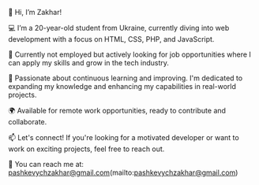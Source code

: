 👋 Hi, I’m Zakhar!

💻 I’m a 20-year-old student from Ukraine, currently diving into web development with a focus on HTML, CSS, PHP, and JavaScript.

🚀 Currently not employed but actively looking for job opportunities where I can apply my skills and grow in the tech industry.

🌱 Passionate about continuous learning and improving. I'm dedicated to expanding my knowledge and enhancing my capabilities in real-world projects.

🌍 Available for remote work opportunities, ready to contribute and collaborate.

📫 Let's connect! If you're looking for a motivated developer or want to work on exciting projects, feel free to reach out.

 📧 You can reach me at: pashkevychzakhar@gmail.com(mailto:pashkevychzakhar@gmail.com)
